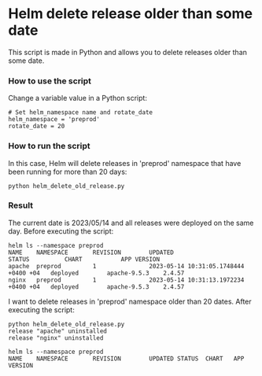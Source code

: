 # Helm delete release older than some date
This script is made in Python and allows you to delete releases older than some date.

### How to use the script
Change a variable value in a Python script:
```
# Set helm_namespace name and rotate_date
helm_namespace = 'preprod'
rotate_date = 20
```
### How to run the script
In this case, Helm will delete releases in 'preprod' namespace that have been running for more than 20 days:
```
python helm_delete_old_release.py
```
### Result
The current date is 2023/05/14 and all releases were deployed on the same day. Before executing the script:
```
helm ls --namespace preprod
NAME    NAMESPACE       REVISION        UPDATED                                 STATUS          CHART           APP VERSION
apache  preprod         1               2023-05-14 10:31:05.1748444 +0400 +04   deployed        apache-9.5.3    2.4.57
nginx   preprod         1               2023-05-14 10:31:13.1972234 +0400 +04   deployed        apache-9.5.3    2.4.57
```
I want to delete releases in 'preprod' namespace older than 20 dates. After executing the script:
```
python helm_delete_old_release.py
release "apache" uninstalled
release "nginx" uninstalled

helm ls --namespace preprod
NAME    NAMESPACE       REVISION        UPDATED STATUS  CHART   APP VERSION
```
